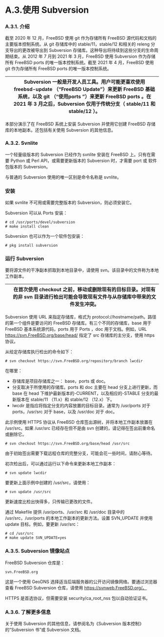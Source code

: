 # A.3.使用 Subversion

### A.3.1. 介绍

截至 2020 年 12 月，FreeBSD 使用 git 作为存储所有 FreeBSD 源代码和文档的主要版本控制系统。从 git 存储库中的 stable/11，stable/12 和相关的 releng 分支导出的更改被导出到 Subversion 存储库。这种导出将持续到这些分支的生命周期结束。从 2012 年 7 月到 2021 年 3 月，FreeBSD 使用 Subversion 作为存储所有 FreeBSD ports 的唯一版本控制系统。截至 2021 年 4 月，FreeBSD 使用 git 作为存储所有 FreeBSD ports 的唯一版本控制系统。

|  | Subversion 一般是开发人员工具。用户可能更喜欢使用 freebsd-update （“FreeBSD Update”）来更新 FreeBSD 基础系统，以及 git （“使用ports ”）来更新 FreeBSD ports 。在 2021 年 3 月之后，Subversion 仅用于传统分支（ stable/11 和 stable/12 ）。|
| -- | ----------------------------------------------------------------------------------------------------------------------------------------------------------------------------------------------------------------------------------------------------- |

本部分演示了在 FreeBSD 系统上安装 Subversion 并使用它创建 FreeBSD 存储库的本地副本。还包括有关使用 Subversion 的其他信息。

### A.3.2. Svnlite

一个轻量级版本的 Subversion 已经作为 svnlite 安装在 FreeBSD 上。只有在需要 Python 或 Perl API，或需要更新版本的 Subversion 时，才需要 port 或 软件包版本的 Subversion。

与普通的 Subversion 使用的唯一区别是命令名称是 svnlite。

### 安装

如果 svnlite 不可用或需要完整版本的 Subversion，则必须安装它。

Subversion 可以从 Ports 安装：

```
# cd /usr/ports/devel/subversion
# make install clean
```

Subversion 也可以作为一个软件包安装：

```
# pkg install subversion
```

### 运行 Subversion

要将源文件的干净副本抓取到本地目录中，请使用 svn。该目录中的文件称为本地工作副本。

|  | 在首次使用 checkout 之前，移动或删除现有的目标目录。对现有的非 svn 目录进行检出可能会导致现有文件与从存储库中带来的文件发生冲突。|
| -- | ----------------------------------------------------------------------------------------------------------------------------------- |

Subversion 使用 URL 来指定存储库，格式为 protocol://hostname/path。路径的第一个组件是要访问的 FreeBSD 存储库。有三个不同的存储库，base 用于 FreeBSD 基本系统源代码，ports 用于 Ports ，doc 用于文档。例如，URL https://svn.FreeBSD.org/base/head/ 指定了 src 存储库的主分支，使用 https 协议。

从给定存储库执行检出的命令如下：

```
# svn checkout https://svn.FreeBSD.org/repository/branch lwcdir
```

 在哪里：

* 存储库是项目存储库之一： base，ports 或 doc。
* 分支取决于所使用的存储库。ports 和 doc 主要在 head 分支上进行更新，而 base 在 head 下维护最新版本的-CURRENT，以及相应的-STABLE 分支的最新版本在 stable/11 （11.x）和 stable/12 （12.x）下。
* lwcdir 是指应将指定分支的内容放置的目标目录。通常为 /usr/ports 对于 ports，/usr/src 对于 base，以及 /usr/doc 对于 doc。

此示例使用 HTTPS 协议从 FreeBSD 仓库签出源树，并将本地工作副本放置在 /usr/src。如果 /usr/src 已经存在但不是由 svn 创建的，请记得在签出前重命名或删除它。

```
# svn checkout https://svn.FreeBSD.org/base/head /usr/src
```

由于初始签出需要下载远程仓库的完整分支，可能会花一些时间，请耐心等待。

初次检出后，可以通过运行以下命令来更新本地工作副本：

```
# svn update lwcdir
```

要更新上面示例中创建的 /usr/src，请使用：

```
# svn update /usr/src
```

更新速度比检出快得多，只传输已更改的文件。

通过 Makefile 提供 /usr/ports、/usr/src 和 /usr/doc 目录中的 /usr/src，/usr/ports 的本地工作副本的更新方法。设置 SVN_UPDATE 并使用 update 目标。例如，要更新 /usr/src：

```
# cd /usr/src
# make update SVN_UPDATE=yes
```

### A.3.5. Subversion 镜像站点

FreeBSD Subversion 仓库是：

```
svn.FreeBSD.org
```

这是一个使用 GeoDNS 选择适当后端服务器的公开访问镜像网络。要通过浏览器查看 FreeBSD Subversion 仓库，请使用 https://svnweb.FreeBSD.org/。

HTTPS 是首选协议，但需要安装 security/ca_root_nss 包以自动验证证书。

### A.3.6. 了解更多信息

关于使用 Subversion 的其他信息，请参阅名为《Subversion 版本控制》的“Subversion 书”或 Subversion 文档。
